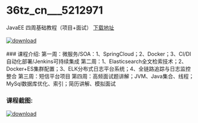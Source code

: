 # 36tz_cn___5212971
JavaEE 四周基础教程（项目+面试）
[下载地址](http://www.36tz.cn/article/5212971 "下载地址")
<br/></br>[![download](http://36tz.cn/muke_img/2020_05_2-61-300x219.png "下载地址")](http://www.36tz.cn/article/5212971 "下载地址")
<br/></br>### 课程介绍:
第一周：微服务/SOA：1、SpringCloud；2、Docker；3、CI/DI自动化部署/Jenkins可持续集成
第二周：1、Elasticsearch全文检索技术；2、Docker+ES集群配置；3、ELK分布式日志平台系统；4、全链路追踪与日志监控整合
第三周：短信平台项目
第四周：高频面试题讲解；JVM、Java集合、线程；MySql数据库优化、索引；简历讲解、模拟面试

### 课程截图:
[![download](http://36tz.cn/muke_img/2020_05_1-67.png "下载地址")](http://www.36tz.cn/article/5212971 "下载地址")
